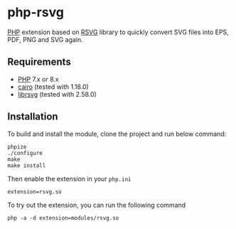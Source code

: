 # php-rsvg

[PHP](https://www.php.net/) extension based on [RSVG](https://gitlab.gnome.org/GNOME/librsvg) library to quickly convert SVG files into EPS, PDF, PNG and SVG again.

## Requirements

* [PHP](https://www.php.net/) 7.x or 8.x
* [cairo](https://www.cairographics.org/) (tested with 1.18.0)
* [librsvg](https://gitlab.gnome.org/GNOME/librsvg) (tested with 2.58.0)

## Installation

To build and install the module, clone the project and run below command:

```shell
phpize
./configure
make
make install
```

Then enable the extension in your `php.ini`

```shell
extension=rsvg.so
```

To try out the extension, you can run the following command

```shell
php -a -d extension=modules/rsvg.so
```
